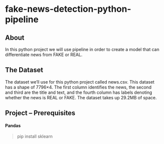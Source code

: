 # fake-news-detection-python-pipeline
## About
In this python project we will use pipeline in order to create a model that can differentiate news from FAKE or REAL.

## The Dataset
The dataset we’ll use for this python project called news.csv. This dataset has a shape of 7796×4. The first column identifies the news, the second and third are the title and text, and the fourth column has labels denoting whether the news is REAL or FAKE. The dataset takes up 29.2MB of space.

## Project – Prerequisites

#### Pandas
> pip install sklearn
